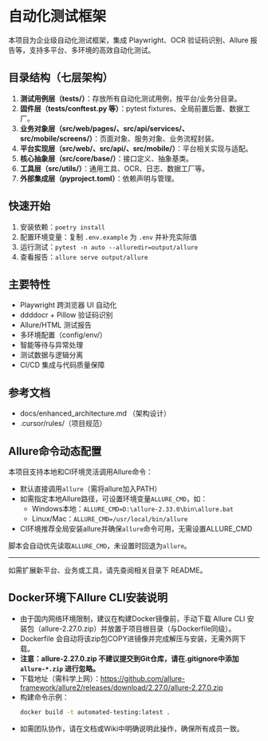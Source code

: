 # 自动化测试框架

本项目为企业级自动化测试框架，集成 Playwright、OCR 验证码识别、Allure 报告等，支持多平台、多环境的高效自动化测试。

## 目录结构（七层架构）
1. **测试用例层（tests/）**：存放所有自动化测试用例，按平台/业务分目录。
2. **固件层（tests/conftest.py 等）**：pytest fixtures、全局前置后置、数据工厂。
3. **业务对象层（src/web/pages/、src/api/services/、src/mobile/screens/）**：页面对象、服务对象、业务流程封装。
4. **平台实现层（src/web/、src/api/、src/mobile/）**：平台相关实现与适配。
5. **核心抽象层（src/core/base/）**：接口定义、抽象基类。
6. **工具层（src/utils/）**：通用工具、OCR、日志、数据工厂等。
7. **外部集成层（pyproject.toml）**：依赖声明与管理。

## 快速开始
1. 安装依赖：`poetry install`
2. 配置环境变量：复制 `.env.example` 为 `.env` 并补充实际值
3. 运行测试：`pytest -n auto --alluredir=output/allure`
4. 查看报告：`allure serve output/allure`

## 主要特性
- Playwright 跨浏览器 UI 自动化
- ddddocr + Pillow 验证码识别
- Allure/HTML 测试报告
- 多环境配置（config/env/）
- 智能等待与异常处理
- 测试数据与逻辑分离
- CI/CD 集成与代码质量保障

## 参考文档
- docs/enhanced_architecture.md （架构设计）
- .cursor/rules/（项目规范）

## Allure命令动态配置

本项目支持本地和CI环境灵活调用Allure命令：
- 默认直接调用`allure`（需将allure加入PATH）
- 如需指定本地Allure路径，可设置环境变量`ALLURE_CMD`，如：
  - Windows本地：`ALLURE_CMD=D:\allure-2.33.0\bin\allure.bat`
  - Linux/Mac：`ALLURE_CMD=/usr/local/bin/allure`
- CI环境推荐全局安装allure并确保`allure`命令可用，无需设置ALLURE_CMD

脚本会自动优先读取`ALLURE_CMD`，未设置时回退为`allure`。

---
如需扩展新平台、业务或工具，请先查阅相关目录下 README。

## Docker环境下Allure CLI安装说明

- 由于国内网络环境限制，建议在构建Docker镜像前，手动下载 Allure CLI 安装包（allure-2.27.0.zip）并放置于项目根目录（与Dockerfile同级）。
- Dockerfile 会自动将该zip包COPY进镜像并完成解压与安装，无需外网下载。
- **注意：allure-2.27.0.zip 不建议提交到Git仓库，请在.gitignore中添加 `allure-*.zip` 进行忽略。**
- 下载地址（需科学上网）：https://github.com/allure-framework/allure2/releases/download/2.27.0/allure-2.27.0.zip
- 构建命令示例：
  ```bash
  docker build -t automated-testing:latest .
  ```
- 如需团队协作，请在文档或Wiki中明确说明此操作，确保所有成员一致。
